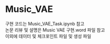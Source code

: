 # Music_VAE
구현 코드는 Music_VAE_Task.ipynb 참고  
논문 리뷰 및 설명은 Music VAE 구현.word 파일 참고  
이외에 데이터 및 체크포인트 파일 및 생성 파일
